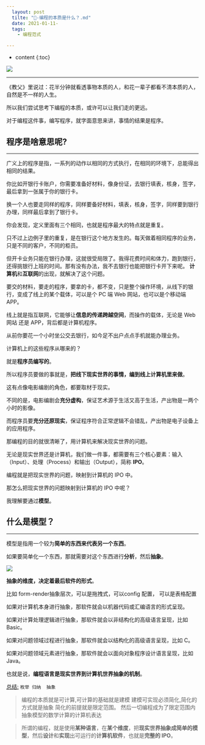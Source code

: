 ```yaml
---
  layout: post
  tilte: "🧬-编程的本质是什么？.md"
  date: 2021-01-11-
  tags: 
    - 编程范式

---
```



* content
{:toc}



![](https://upload-images.jianshu.io/upload_images/15312191-6d216b95a83961e8.jpg?imageMogr2/auto-orient/strip%7CimageView2/2/w/1240)



---

《教父》里说过：花半分钟就看透事物本质的人，和花一辈子都看不清本质的人，自然是不一样的人生。



所以我们尝试思考下编程的本质，或许可以让我们走的更远。



对于编程这件事，编写程序，就字面意思来讲，事情的结果是程序。



## 程序是啥意思呢?
----



广义上的程序是指，一系列的动作以相同的方式执行，在相同的环境下，总能得出相同的结果。



你比如开银行卡账户，你需要准备好材料，像身份证，去银行填表，核身，签字，最后拿到一张属于你的银行卡。



换一个人也要走同样的程序，同样要备好材料，填表，核身，签字，同样要到银行办理，同样最后拿到了银行卡。



你会发现，定义里面有三个相同，也就是程序最大的特点就是重复。



只不过上边例子里的重复，是在银行这个地方发生的。每天做着相同程序的业务，只是不同的客户，不同的柜员。



但开卡业务只能在银行办理，这就很受局限了。我得花费时间和体力，跑到银行，还得挑银行上班的时间。那有没有办法，我不去银行也能把银行卡开下来呢。
**计算机**和**互联网**的出现，就解决了这个问题。

要交的材料，要走的程序，要拿的卡，都不变，只是整个操作环境，从线下的银行，变成了线上的某个载体，可以是个 PC 端 Web 网站，也可以是个移动端 APP。

线上就是指互联网，它能够让**信息的传递跨越空间**，而操作的载体，无论是 Web 网站 还是 APP，背后都是计算机程序。

从前你要花一个小时坐公交去银行，如今足不出户点点手机就能办理业务。

计算机上的这些程序从哪来的？

就是**程序员编写的**。

所以程序员要做的事就是，**把线下现实世界的事情，编到线上计算机里来做**。

这有点像电影编剧的角色，都要取材于现实。

不同的是，电影编剧会**充分虚构**，保证艺术源于生活又高于生活，产出物是一两个小时的影像。

而程序员要**充分还原现实**，保证程序符合正常逻辑不会错乱，产出物是电子设备上的应用程序。

那编程的目的就很清晰了，用计算机来解决现实世界的问题。

无论是现实世界还是计算机，我们做一件事，都需要有三个核心要素：输入（Input）、处理（Process）和输出（Output），简称 **IPO**。

编程就是把现实世界的问题，映射到计算机的 IPO 中。

那怎么把现实世界的问题映射到计算机的 IPO 中呢？

我理解要通过**模型**。

## 什么是模型？
---
模型是指用一个较为**简单的东西来代表另一个东西**。

如果要简单化一个东西，那就需要对这个东西进行**分析**，然后**抽象**。

![](https://upload-images.jianshu.io/upload_images/15312191-9aa310b8c275aee5?imageMogr2/auto-orient/strip%7CimageView2/2/w/1240)

**抽象的维度，决定着最后软件的形式**。

比如 form-render抽象层次，可以是拖拽式，可以config 配置， 可以是表格配置

如果对计算机本身进行抽象，那软件就会以机器代码或汇编语言的形式呈现。

如果对计算处理逻辑进行抽象，那软件就会以非结构化的高级语言呈现，比如 Basic。

如果对问题领域过程进行抽象，那软件就会以结构化的高级语言呈现，比如 C。

如果对问题领域元素进行抽象，那软件就会以面向对象程序设计语言呈现，比如 Java。

也就是说，**编程语言是现实世界到计算机世界抽象的机制**。

[总结:](@previous) `枚举 归纳  抽象`
>编程的本质就是可计算,可计算的基础就是建模
建模可实现必须简化,简化的方式就是抽象
简化的前提就是限定范围。
然后一切编程成为了限定范围内抽象模型的数学计算的计算机表达



> 所谓的编程，就是使用**某种语言**，在**某个维度**，把**现实世界抽象成简单的模型**，然后**设计**和**实现**出可运行的**计算机软件**，也就是**完整的 IPO**。


